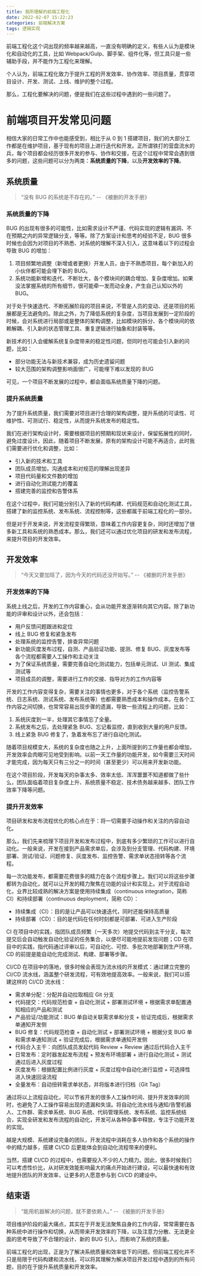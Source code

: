 ```yaml
---
title: 我所理解的前端工程化
date: 2022-02-07 15:22:23
categories: 前端解决方案
tags: 逻辑实现
---
```


前端工程化这个词出现的频率越来越高，一直没有明确的定义，有些人认为是模块化和自动化的工具，比如 Webpack/Gulp、脚手架、组件化等，但工具只是一些辅助手段，并不能作为工程化来理解。

<!--more-->

个人认为，前端工程化致力于提升工程的开发效率、协作效率、项目质量，贯穿项目设计、开发、测试、上线、维护的整个过程。

那么，工程化要解决的问题，便是我们在这些过程中遇到的一些问题了。

# 前端项目开发常见问题

相信大家的日常工作中也能感受到，相比于从 0 到 1 搭建项目，我们的大部分工作都是在维护项目，基于现有的项目上进行迭代和开发。正所谓铁打的营盘流水的兵，每个项目都会经历很多开发的参与、协作和交接，在这个过程中常常会遇到很多的问题，这些问题可以分为两类：**系统质量的下降**，以及**开发效率的下降**。

## 系统质量

> “没有 BUG 的系统是不存在的。”  -- 《被删的开发手册》

### 系统质量的下降

BUG 的出现有很多的可能性，比如需求设计不严谨、代码实现的逻辑有漏洞、不在预期之内的异常逻辑分支，等等。除了方案设计和思考的经验不足，BUG 很多时候也会因为对项目的不熟悉、对系统的理解不深入引入，这意味着以下的过程会导致 BUG 的增加：

1. 项目频繁地调整（新增或者更换）开发人员，由于不熟悉项目，每个新加入的小伙伴都可能会埋下新的 BUG。
2. 系统功能新增和迭代、不断壮大，各个模块间的耦合增加、复杂度增加。如果没法掌握系统的所有细节，很可能牵一发而动全身，产生自己认知以外的 BUG。

对于处于快速迭代、不断拓展阶段的项目来说，不管是人员的变动、还是项目的拓展都是无法避免的。除此之外，为了降低系统的复杂度，当项目发展到一定阶段的时候，会对系统进行局部或是整体的架构调整，比如模块的拆分、各个模块间的依赖解耦、引入新的状态管理工具、重复逻辑进行抽象和封装等等。

新技术的引入会缓解系统复杂度带来的稳定性问题，但同时也可能会引入新的问题，比如：

- 部分功能无法与新技术兼容，成为历史遗留问题
- 较大范围的架构调整影响面很广，可能埋下难以发现的 BUG

可见，一个项目不断发展的过程中，都会面临系统质量下降的问题。

### 提升系统质量

为了提升系统质量，我们需要对项目进行合理的架构调整，提升系统的可读性、可维护性、可测试行、稳定性，从而提升系统发布的稳定性。

我们在进行架构设计时，需要根据项目的预期和现状来设计，保留拓展性的同时，避免过度设计。因此，随着项目不断发展，原有的架构设计可能不再适合，此时我们需要进行优化和调整，比如：

- 引入新的技术和工具
- 团队成员增加，沟通成本和对规范的理解出现差异
- 项目代码量和文件数的增加
- 进行自动化测试能力的覆盖
- 搭建完善的监控和告警体系

在这个过程中，我们可能分别引入了新的代码构建、代码规范和自动化测试工具，搭建了新的监控系统、发布系统、流程控制等，这些都属于前端工程化的一部分。

但是对于开发来说，开发流程变得繁琐，意味着工作内容更复杂，同时还增加了很多新工具和系统的熟悉成本。那么，我们还可以通过优化项目的研发和发布流程，来提升项目的开发效率。

## 开发效率

> “今天又要加班了，因为今天的代码还没开始写。” -- 《被删的开发手册》

### 开发效率的下降

系统上线之后，开发的工作内容重心，会从功能开发逐渐转向其它内容。除了新功能的评审和设计以外，还会包括：

- 用户反馈问题跟进和定位
- 线上 BUG 修复和紧急发布
- 处理系统的监控告警，排查异常问题
- 新功能灰度发布过程，自测、产品验证功能、提测、修复 BUG、灰度发布等各个流程都需要人工操作和主动关注
- 为了保证系统质量，需要完善自动化测试能力，包括单元测试、UI 测试、集成测试等
- 项目成员的调整，需要进行工作的交接、指导对方的工作内容等

开发的工作内容变得复杂，需要关注的事情也更多，对于各个系统（监控告警系统、日志系统、测试系统、发布系统等）也都需要熟悉成本和操作成本。在各个工作内容之间切换，也常常容易出现步骤的遗漏，导致一些流程上的问题，比如：

1. 系统灰度到一半，处理其它事情忘了全量。
2. 系统发布之后，去处理紧急 BUG、忘记看监控，直到收到大量的用户反馈。
3. 线上紧急 BUG 修复了，急着发布忘了进行自动化测试。

随着项目规模变大，系统的复杂度也随之上升，上面所提到的工作量也都会增加，开发效率会肉眼可见地受到影响。以前一天工作量的功能开发，如今需要三天时间才能完成，因为每天只有三分之一的时间（甚至更少）可以用来开发新功能。

在这个项目阶段，开发每天的杂事太多、效率太低、浑浑噩噩不知道都做了些什么，团队面临着项目复杂度上升、系统质量不稳定、技术债务越来越多、团队工作效率下降等问题。

### 提升开发效率

项目研发和发布流程优化的核心点在于：将一切需要手动操作和关注的内容自动化。

那么，我们先来梳理下项目开发和发布过程中，到底有多少繁琐的工作可以进行自动化。一般来说，开发在接到产品需求单后，会涉及到分支管理、代码构建、环境部署、测试/验证、问题修复、灰度发布、监控告警、需求单状态扭转等各个流程。

每一次功能发布，都需要花费很多的精力在各个流程步骤上。我们可以将这些步骤都转为自动化，就可以让开发的精力聚焦在功能的设计和实现上。对于流程自动化，业界比较成熟的解决方案是使用持续集成（continuous integration，简称 CI）和持续部署（continuous deployment，简称 CD）：

- 持续集成（CI）：目的是让产品可以快速迭代，同时还能保持高质量
- 持续部署（CD）：目的是代码在任何时刻都是可部署、可进入生产阶段

CI 在项目中的实践，指团队成员频繁（一天多次）地提交代码到主干分支，每次提交后会自动触发自动化验证的任务集合，以便尽可能地提前发现问题；CD 在项目中的实践，指代码通过评审以后，可自动化、可控、多批次地部署到生产环境，CD 的前提是能自动化完成测试、构建、部署等步骤。

CI/CD 在项目中的落地，很多时候会表现为流水线的开发模式：通过建立完整的 CI/CD 流水线，涵盖整个研发流程，可有效地提高效率。一般来说，我们可以搭建这样的 CI/CD 流水线：

- 需求单分配：分配并自动拉取相应 Git 分支
- 代码提交：代码规范检查 + 自动化测试 + 部署测试环境 + 根据需求单配置通知相应的产品和测试
- 产品验证/功能测试：BUG 单自动关联需求单和分支 + 验证完成后，根据需求单通知开发侧
- BUG 修复：代码规范检查 + 自动化测试 + 部署测试环境 + 根据分支 BUG 单和需求单通知测试 + 验证完成后，根据需求单通知开发侧
- 代码合入主干：向团队成员发起代码 Review + Review 通过后代码合入主干
- 日常发布：定时器发起发布流程 + 预发布环境部署 + 进行自动化测试 + 测试通过后进入灰度过程
- 灰度发布：根据配置比例进行灰度 + 灰度过程中自动化进行监控 + 可选择性进入快速回滚流程
- 全量发布：自动扭转需求单状态，并将版本进行归档（Git Tag）

通过将以上流程自动化，可以节省开发的很多人工操作时间、提升开发效率的同时，也避免了人工操作容易出现的遗漏和失误。将自动化流水线与通知/告警机器人、工作群、需求单系统、BUG 系统、代码管理系统、发布系统、监控系统结合，实现全研发和发布流程的自动化，开发可从各种杂事中释放，专注于功能开发的实现。

越是大规模、系统建设完备的团队，开发流程中消耗在多人协作和各个系统的操作中的精力越多，搭建 CI/CD 后更能体会到自动化流程带来的便利。

当然，搭建 CI/CD 的过程中，也需要投入不少的人力精力。因此，很多时候我们可以考虑性价比，从对研发效能影响最大的痛点开始进行建设，可以最快速和有效地提升团队的开发效率，让更多的人愿意参与到 CI/CD 的建设中。

## 结束语

> “能用机器解决的问题，就不要依赖人。” -- 《被删的开发手册》

项目维护阶段的最大痛点，其实在于开发无法聚焦自身的工作内容，常常需要在各种系统中进行操作和切换，从而带来开发效率的下降，以及注意力分散、无法更全面的思考导致了不合理的设计、新的 BUG 引入，而影响了系统的质量。

前端工程化的出现，正是为了解决系统质量和效率低下的问题。但前端工程化并不只是局限于代码构建和流水线，可以将其理解为解决项目开发过程中遇到的所有问题，目的在于提升系统质量和开发效率。


